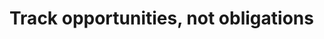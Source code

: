 # Track opportunities, not obligations

<!-- {BearID:D9091817-991E-4FF5-AADD-BACACAAD23CF-4141-000004E619156835} -->
